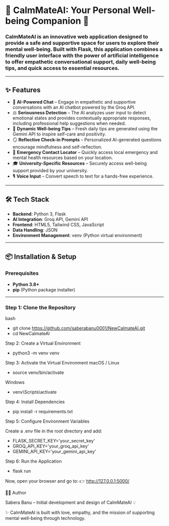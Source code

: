 # 🌿 CalmMateAI: Your Personal Well-being Companion 🚀

### CalmMateAI is an innovative web application designed to provide a safe and supportive space for users to explore their mental well-being. Built with Flask, this application combines a friendly user interface with the power of artificial intelligence to offer empathetic conversational support, daily well-being tips, and quick access to essential resources.

---

## ✨ Features

- 🤖 **AI-Powered Chat** – Engage in empathetic and supportive conversations with an AI chatbot powered by the Groq API.  
- ⚖️ **Seriousness Detection** – The AI analyzes user input to detect emotional states and provides contextually appropriate responses, including professional help suggestions when needed.  
- 🌱 **Dynamic Well-being Tips** – Fresh daily tips are generated using the Gemini API to inspire self-care and positivity.  
- 🪞 **Reflective Check-in Prompts** – Personalized AI-generated questions encourage mindfulness and self-reflection.  
- 📍 **Emergency Contact Locator** – Quickly access local emergency and mental health resources based on your location.  
- 🎓 **University-Specific Resources** – Securely access well-being support provided by your university.  
- 🎙️ **Voice Input** – Convert speech to text for a hands-free experience.  

---

## 🛠️ Tech Stack

- **Backend**: Python 3, Flask  
- **AI Integration**: Groq API, Gemini API  
- **Frontend**: HTML5, Tailwind CSS, JavaScript  
- **Data Handling**: JSON  
- **Environment Management**: venv (Python virtual environment)  

---

## 📦 Installation & Setup

### Prerequisites
- **Python 3.8+**
- **pip** (Python package installer)

---

### Step 1: Clone the Repository
bash
- git clone https://github.com/saberabanu0001/NewCalmateAI.git
- cd NewCalmateAI

Step 2: Create a Virtual Environment
- python3 -m venv venv

Step 3: Activate the Virtual Environment
macOS / Linux
- source venv/bin/activate

Windows
- venv\Scripts\activate

Step 4: Install Dependencies
- pip install -r requirements.txt

Step 5: Configure Environment Variables

Create a .env file in the root directory and add:
- FLASK_SECRET_KEY='your_secret_key'
- GROQ_API_KEY='your_groq_api_key'
- GEMINI_API_KEY='your_gemini_api_key'

Step 6: Run the Application
- flask run


Now, open your browser and go to:
👉 http://127.0.0.1:5000/

👩‍💻 Author

Sabera Banu – Initial development and design of CalmMateAI 💡

✨ CalmMateAI is built with love, empathy, and the mission of supporting mental well-being through technology.
